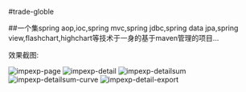 #trade-globle

##一个集spring aop,ioc,spring mvc,spring jdbc,spring data jpa,spring view,flashchart,highchart等技术于一身的基于maven管理的项目...

效果截图:

![impexp-page](https://raw.github.com/luowei/trade-impexp/master/trade-globle/doc/img/impexp-page.png)
![impexp-detail](https://raw.github.com/luowei/trade-impexp/master/trade-globle/doc/img/impexp-detail.png)
![impexp-detailsum](https://raw.github.com/luowei/trade-impexp/master/trade-globle/doc/img/impexp-detailsum.png)
![impexp-detailsum-curve](https://raw.github.com/luowei/trade-impexp/master/trade-globle/doc/img/impexp-detailsum-curve.png)
![impexp-detail-export](https://raw.github.com/luowei/trade-impexp/master/trade-globle/doc/img/impexp-detail-export.png)